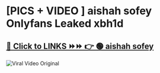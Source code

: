
 # [PICS + VIDEO ] aishah sofey Onlyfans Leaked xbh1d

## <h2><a href="https://clipsfans.com/aishah_sofey&ref=git">🔗 Click to LINKS ⏩⏩ 👉 🟢 aishah sofey </a></h2>

<a href="https://clipsfans.com/aishah_sofey&ref=git" rel="nofollow" data-target="animated-image.originalLink"><img src="https://i.ibb.co.com/xMMVF88/686577567.gif" alt="Viral Video Original" style="max-width: 100%; display: inline-block;" data-target="animated-image.originalImage"></a>

